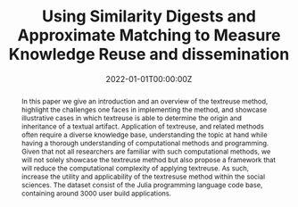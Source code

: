 ---
title: "Using Similarity Digests and Approximate Matching to Measure Knowledge Reuse and dissemination"
authors:
  - Mahmood Shafeie Zargar
  - admin
  - Tomer Iwan

#author_notes:
#  - "Corresponding Author"

date: "2022-01-01T00:00:00Z"
doi: ""

# Schedule page publish date (NOT publication's date).
publishDate: "2017-01-01T00:00:00Z"

# Publication type.
# Accepts a single type but formatted as a YAML list (for Hugo requirements).
# Enter a publication type from the CSL standard.
publication_types: ["manuscript"]

# Publication name and optional abbreviated publication name.
publication: "*Working Paper*"
publication_short: ""

abstract: In this paper we give an introduction and an overview of the textreuse method, highlight the challenges one faces in implementing the method, and showcase illustrative cases in which textreuse is able to determine the origin and inheritance of a textual artifact. Application of textreuse, and related methods often require a diverse knowledge base, understanding the topic at hand while having a thorough understanding of computational methods and programming. Given that not all researchers are familiar with such computational methods, we will not solely showcase the textreuse method but also propose a framework that will reduce the computational complexity of applying textreuse. As such, increase the utility and applicability of the textresuse method within the social sciences. The dataset consist of the Julia programming language code base, containing around 3000 user build applications.

# Summary. An optional shortened abstract.
summary:

tags: []

featured: false

#links:
#- name:
#  url: 
url_pdf: ''
url_code: ''
url_dataset: ''
url_poster: ''
url_project: ''
url_slides: ''
url_source: ''
url_video: ''

# Featured image
# To use, add an image named `featured.jpg/png` to your page's folder. 
image:
  caption: ''
  focal_point: ""
  preview_only: false

# Associated Projects (optional).
#   Associate this publication with one or more of your projects.
#   Simply enter your project's folder or file name without extension.
#   E.g. `internal-project` references `content/project/internal-project/index.md`.
#   Otherwise, set `projects: []`.
projects:

# Slides (optional).
#   Associate this publication with Markdown slides.
#   Simply enter your slide deck's filename without extension.
#   E.g. `slides: "example"` references `content/slides/example/index.md`.
#   Otherwise, set `slides: ""`.
slides: 
---
